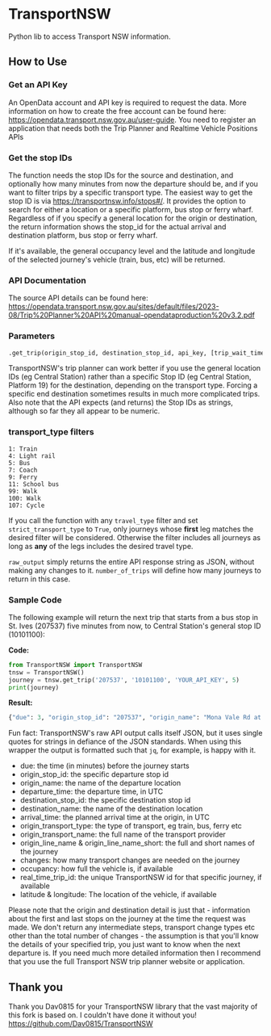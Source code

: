 # TransportNSW
Python lib to access Transport NSW information.

## How to Use

### Get an API Key
An OpenData account and API key is required to request the data. More information on how to create the free account can be found here:
https://opendata.transport.nsw.gov.au/user-guide.  You need to register an application that needs both the Trip Planner and Realtime Vehicle Positions APIs

### Get the stop IDs
The function needs the stop IDs for the source and destination, and optionally how many minutes from now the departure should be, and if you want to filter trips by a specific transport type.  The easiest way to get the stop ID is via https://transportnsw.info/stops#/. It provides the option to search for either a location or a specific platform, bus stop or ferry wharf.  Regardless of if you specify a general location for the origin or destination, the return information shows the stop_id for the actual arrival and destination platform, bus stop or ferry wharf.

If it's available, the general occupancy level and the latitude and longitude of the selected journey's vehicle (train, bus, etc) will be returned.

### API Documentation
The source API details can be found here: https://opendata.transport.nsw.gov.au/sites/default/files/2023-08/Trip%20Planner%20API%20manual-opendataproduction%20v3.2.pdf

### Parameters
```python
.get_trip(origin_stop_id, destination_stop_id, api_key, [trip_wait_time = 0], [transport_type = 0], [strict_transport_type = False], [raw_output = False], [number_of_trips = 1)
```
TransportNSW's trip planner can work better if you use the general location IDs (eg Central Station) rather than a specific Stop ID (eg Central Station, Platform 19) for the destination, depending on the transport type.  Forcing a specific end destination sometimes results in much more complicated trips.  Also note that the API expects (and returns) the Stop IDs as strings, although so far they all appear to be numeric.

### transport_type filters
```
1: Train
4: Light rail
5: Bus
7: Coach
9: Ferry
11: School bus
99: Walk
100: Walk
107: Cycle
```
If you call the function with any `travel_type` filter and set `strict_transport_type` to `True`, only journeys whose **first** leg matches the desired filter will be considered.  Otherwise the filter includes all journeys as long as **any** of the legs includes the desired travel type.

`raw_output` simply returns the entire API response string as JSON, without making any changes to it.  `number_of_trips` will define how many journeys to return in this case.

### Sample Code

The following example will return the next trip that starts from a bus stop in St. Ives (207537) five minutes from now, to Central Station's general stop ID (10101100):

**Code:**
```python
from TransportNSW import TransportNSW
tnsw = TransportNSW()
journey = tnsw.get_trip('207537', '10101100', 'YOUR_API_KEY', 5)
print(journey)
```
**Result:**
```python
{"due": 3, "origin_stop_id": "207537", "origin_name": "Mona Vale Rd at Shinfield Ave, St Ives", "departure_time": "2024-05-20T21:59:48Z", "destination_stop_id": "2000338", "destination_name": "Central Station, Platform 18, Sydney", "arrival_time": "2024-05-20T22:47:36Z", "origin_transport_type": "Bus", "origin_transport_name": "Sydney Buses Network", "origin_line_name": "195", "origin_line_name_short": "195", "changes": 1, "occupancy": "MANY_SEATS", "real_time_trip_id": "2096551", "latitude": -33.72665786743164, "longitude": 151.16305541992188}
```
Fun fact:  TransportNSW's raw API output calls itself JSON, but it uses single quotes for strings in defiance of the JSON standards.  When using this wrapper the output is formatted such that `jq`, for example, is happy with it.

* due: the time (in minutes) before the journey starts
* origin_stop_id: the specific departure stop id
* origin_name: the name of the departure location
* departure_time: the departure time, in UTC
* destination_stop_id: the specific destination stop id
* destination_name: the name of the destination location
* arrival_time: the planned arrival time at the origin, in UTC
* origin_transport_type: the type of transport, eg train, bus, ferry etc
* origin_transport_name: the full name of the transport provider
* origin_line_name & origin_line_name_short: the full and short names of the journey
* changes: how many transport changes are needed on the journey
* occupancy: how full the vehicle is, if available
* real_time_trip_id: the unique TransportNSW id for that specific journey, if available
* latitude & longitude: The location of the vehicle, if available

Please note that the origin and destination detail is just that - information about the first and last stops on the journey at the time the request was made.  We don't return any intermediate steps, transport change types etc other than the total number of changes - the assumption is that you'll know the details of your specified trip, you just want to know when the next departure is.  If you need much more detailed information then I recommend that you use the full Transport NSW trip planner website or application.

## Thank you
Thank you Dav0815 for your TransportNSW library that the vast majority of this fork is based on.  I couldn't have done it without you!
https://github.com/Dav0815/TransportNSW
